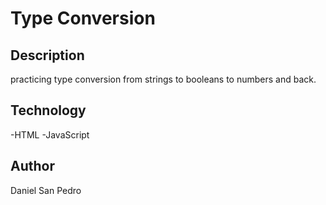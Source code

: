 # Type Conversion

## Description

practicing type conversion from strings to booleans to numbers and back.

## Technology

-HTML
-JavaScript

## Author

Daniel San Pedro
